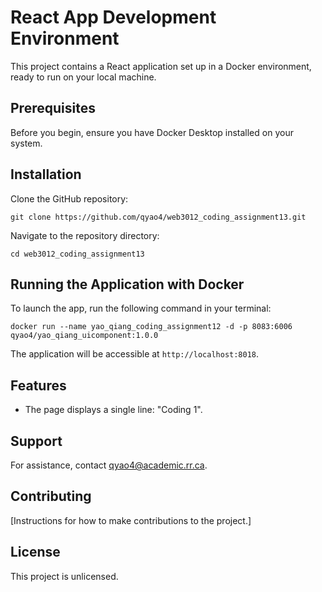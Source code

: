 # React App Development Environment

This project contains a React application set up in a Docker environment, ready to run on your local machine.

## Prerequisites

Before you begin, ensure you have Docker Desktop installed on your system.

## Installation

Clone the GitHub repository:

```
git clone https://github.com/qyao4/web3012_coding_assignment13.git
```

Navigate to the repository directory:

```
cd web3012_coding_assignment13
```

## Running the Application with Docker

To launch the app, run the following command in your terminal:

```
docker run --name yao_qiang_coding_assignment12 -d -p 8083:6006 qyao4/yao_qiang_uicomponent:1.0.0
```

The application will be accessible at `http://localhost:8018`.

## Features

- The page displays a single line: "Coding 1".

## Support

For assistance, contact qyao4@academic.rr.ca.

## Contributing

[Instructions for how to make contributions to the project.]

## License

This project is unlicensed.
